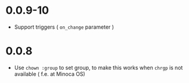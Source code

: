 # 0.0.9-10

* Support triggers ( `on_change` parameter  )

# 0.0.8

* Use `chown :group` to set group, to make this works when `chrgp` is not available ( f.e. at Minoca OS)
